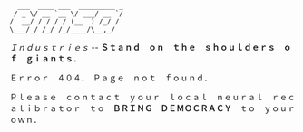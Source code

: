 ```                            
  ___  ____ ___  _________ _
 / _ \/ __ `__ \/ ___/ __ `/
/  __/ / / / / (__  ) /_/ / 
\___/_/ /_/ /_/____/\__,_/  
```
*Ｉｎｄｕｓｔｒｉｅｓ*       --    **Ｓｔａｎｄ　ｏｎ　ｔｈｅ　ｓｈｏｕｌｄｅｒｓ　ｏｆ　ｇｉａｎｔｓ．**

                            
Ｅｒｒｏｒ　４０４．　Ｐａｇｅ　ｎｏｔ　ｆｏｕｎｄ．　

Ｐｌｅａｓｅ　ｃｏｎｔａｃｔ　ｙｏｕｒ　ｌｏｃａｌ　ｎｅｕｒａｌ　ｒｅｃａｌｉｂｒａｔｏｒ　ｔｏ　**ＢＲＩＮＧ　ＤＥＭＯＣＲＡＣＹ**　ｔｏ　ｙｏｕｒ　ｏｗｎ．


